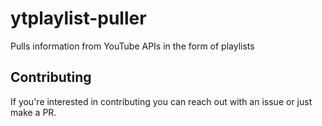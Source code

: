# ytplaylist-puller
Pulls information from YouTube APIs in the form of playlists

## Contributing 
If you're interested in contributing you can reach out with an issue or just make a PR. 